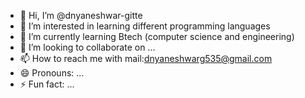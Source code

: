 - 👋 Hi, I’m @dnyaneshwar-gitte
- 👀 I’m interested in learning different programming languages
- 🌱 I’m currently learning Btech (computer science and engineering)
- 💞️ I’m looking to collaborate on ...
- 📫 How to reach me with mail:dnyaneshwarg535@gmail.com
- 😄 Pronouns: ...
- ⚡ Fun fact: ...

<!---
dnyaneshwar-gitte/dnyaneshwar-gitte is a ✨ special ✨ repository because its `README.md` (this file) appears on your GitHub profile.
You can click the Preview link to take a look at your changes.
--->

